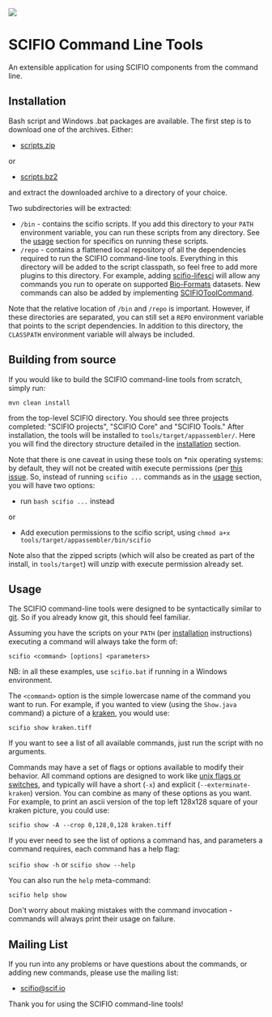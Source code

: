 [![](https://travis-ci.org/scifio/scifio-cli.svg?branch=master)](https://travis-ci.org/scifio/scifio-cli)

SCIFIO Command Line Tools
=========================

An extensible application for using SCIFIO components from the command line.

Installation
------------

Bash script and Windows .bat packages are available. The first step is to download one of the archives. Either:

* [scripts.zip](http://jenkins.imagej.net/view/SCIFIO/job/SCIFIO/lastSuccessfulBuild/artifact/tools/target/scifio-tools-0.7.4-SNAPSHOT-scripts.zip)

or

* [scripts.bz2](http://jenkins.imagej.net/view/SCIFIO/job/SCIFIO/lastSuccessfulBuild/artifact/tools/target/scifio-tools-0.7.4-SNAPSHOT-scripts.tar.bz2)

and extract the downloaded archive to a directory of your choice.

Two subdirectories will be extracted:

* ```/bin``` - contains the scifio scripts. If you add this directory to your ```PATH``` environment variable, you can run these scripts from any directory. See the [usage](#usage) section for specifics on running these scripts.
* ```/repo``` - contains a flattened local repository of all the dependencies required to run the SCIFIO command-line tools. Everything in this directory will be added to the script classpath, so feel free to add more plugins to this directory. For example, adding [scifio-lifesci](https://github.com/scifio/scifio-lifesci) will allow any commands you run to operate on supported [Bio-Formats](http://www.openmicroscopy.org/site/products/bio-formats) datasets. New commands can also be added by implementing [SCIFIOToolCommand](https://github.com/scifio/scifio/blob/master/tools/src/main/java/io/scif/tools/SCIFIOToolCommand.java).

Note that the relative location of ```/bin``` and ```/repo``` is important. However, if these directories are separated, you can still set a ```REPO``` environment variable that points to the script dependencies. In addition to this directory, the ```CLASSPATH``` environment variable will always be included.

Building from source
--------------------

If you would like to build the SCIFIO command-line tools from scratch, simply run:

  ```mvn clean install```

from the top-level SCIFIO directory. You should see three projects completed: "SCIFIO projects", "SCIFIO Core" and "SCIFIO Tools." After installation, the tools will be installed to ```tools/target/appassembler/```. Here you will find the directory structure detailed in the [installation](#installation) section.

Note that there is one caveat in using these tools on *nix operating systems: by default, they will not be created witih execute permissions (per [this issue](http://jira.codehaus.org/browse/MAPPASM-54). So, instead of running ```scifio ...``` commands as in the [usage](#usage) section, you will have two options:

* run ```bash scifio ...``` instead

or

* Add execution permissions to the scifio script, using ```chmod a+x tools/target/appassembler/bin/scifio```

Note also that the zipped scripts (which will also be created as part of the install, in ```tools/target```) will unzip with execute permission already set.

Usage
-----

The SCIFIO command-line tools were designed to be syntactically similar to [git](http://git-scm.com/docs/gittutorial). So if you already know git, this should feel familiar.

Assuming you have the scripts on your ```PATH``` (per [installation](#installation) instructions) executing a command will always take the form of:

  ```scifio <command> [options] <parameters>```

NB: in all these examples, use ```scifio.bat``` if running in a Windows environment.

The ```<command>``` option is the simple lowercase name of the command you want to run. For example, if you wanted to view (using the ```Show.java``` command) a picture of a [kraken](http://en.wikipedia.org/wiki/Kraken), you would use:

  ```scifio show kraken.tiff```

If you want to see a list of all available commands, just run the script with no arguments.

Commands may have a set of flags or options available to modify their behavior. All command options are designed to work like [unix flags or switches](http://www.cs.bu.edu/teaching/unix/reference/vocab.html#flag), and typically will have a short (```-x```) and explicit (```--exterminate-kraken```) version. You can combine as many of these options as you want. For example, to print an ascii version of the top left 128x128 square of your kraken picture, you could use:

  ```scifio show -A --crop 0,128,0,128 kraken.tiff```

If you ever need to see the list of options a command has, and parameters a command requires, each command has a help flag:

  ```scifio show -h``` or ```scifio show --help```

You can also run the ```help``` meta-command:

  ```scifio help show```

Don't worry about making mistakes with the command invocation - commands will always print their usage on failure.

Mailing List
------------

If you run into any problems or have questions about the commands, or adding new commands, please use the mailing list:

* [scifio@scif.io](http://scif.io/mailman/listinfo/scifio)

Thank you for using the SCIFIO command-line tools!
